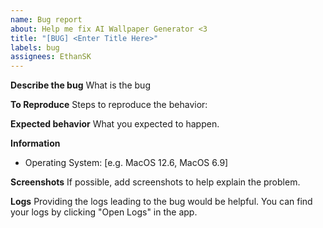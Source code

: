 ```yaml
---
name: Bug report
about: Help me fix AI Wallpaper Generator <3
title: "[BUG] <Enter Title Here>"
labels: bug
assignees: EthanSK
---
```


**Describe the bug**
What is the bug

**To Reproduce**
Steps to reproduce the behavior:

**Expected behavior**
What you expected to happen.

**Information**

- Operating System: [e.g. MacOS 12.6, MacOS 6.9]

**Screenshots**
If possible, add screenshots to help explain the problem.

**Logs**
Providing the logs leading to the bug would be helpful. You can find your logs by clicking "Open Logs" in the app.
